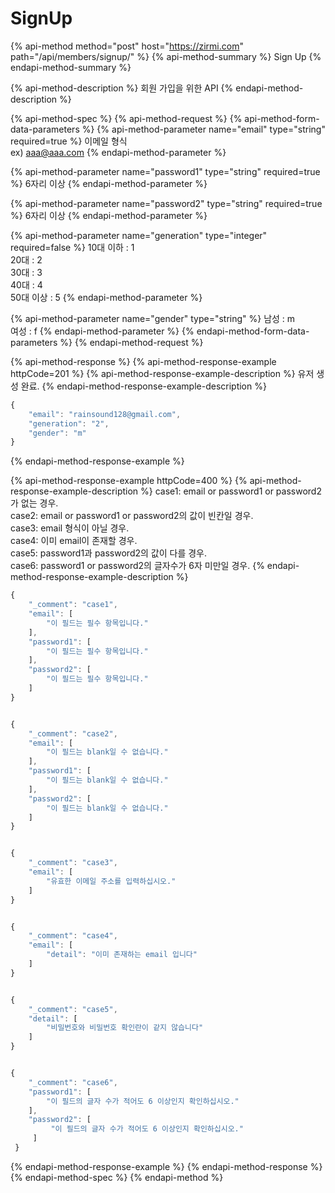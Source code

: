 # SignUp

{% api-method method="post" host="https://zirmi.com" path="/api/members/signup/" %}
{% api-method-summary %}
Sign Up
{% endapi-method-summary %}

{% api-method-description %}
회원 가입을 위한 API
{% endapi-method-description %}

{% api-method-spec %}
{% api-method-request %}
{% api-method-form-data-parameters %}
{% api-method-parameter name="email" type="string" required=true %}
이메일 형식  
ex\) aaa@aaa.com
{% endapi-method-parameter %}

{% api-method-parameter name="password1" type="string" required=true %}
6자리 이상
{% endapi-method-parameter %}

{% api-method-parameter name="password2" type="string" required=true %}
6자리 이상
{% endapi-method-parameter %}

{% api-method-parameter name="generation" type="integer" required=false %}
10대 이하 : 1  
20대 : 2  
30대 : 3  
40대 : 4  
50대 이상 : 5
{% endapi-method-parameter %}

{% api-method-parameter name="gender" type="string" %}
남성 : m  
여성 : f
{% endapi-method-parameter %}
{% endapi-method-form-data-parameters %}
{% endapi-method-request %}

{% api-method-response %}
{% api-method-response-example httpCode=201 %}
{% api-method-response-example-description %}
유저 생성 완료.
{% endapi-method-response-example-description %}

```javascript
{
    "email": "rainsound128@gmail.com",
    "generation": "2",
    "gender": "m"
}
```
{% endapi-method-response-example %}

{% api-method-response-example httpCode=400 %}
{% api-method-response-example-description %}
case1: email or password1 or password2가 없는 경우.  
case2: email or password1 or password2의 값이 빈칸일 경우.  
case3: email 형식이 아닐 경우.  
case4: 이미 email이 존재할 경우.  
case5: password1과 password2의 값이 다를 경우.  
case6: password1 or password2의 글자수가 6자 미만일 경우.
{% endapi-method-response-example-description %}

```javascript
{
    "_comment": "case1",
    "email": [
        "이 필드는 필수 항목입니다."
    ],
    "password1": [
        "이 필드는 필수 항목입니다."
    ],
    "password2": [
        "이 필드는 필수 항목입니다."
    ]
}


{
    "_comment": "case2",
    "email": [
        "이 필드는 blank일 수 없습니다."
    ],
    "password1": [
        "이 필드는 blank일 수 없습니다."
    ],
    "password2": [
        "이 필드는 blank일 수 없습니다."
    ]
}


{
    "_comment": "case3",
    "email": [
        "유효한 이메일 주소를 입력하십시오."
    ]
}


{
    "_comment": "case4",
    "email": [
        "detail": "이미 존재하는 email 입니다"
    ]
}


{
    "_comment": "case5",
    "detail": [
        "비밀번호와 비밀번호 확인란이 같지 않습니다"
    ]
}


{
    "_comment": "case6",
    "password1": [
        "이 필드의 글자 수가 적어도 6 이상인지 확인하십시오."
    ],
    "password2": [
         "이 필드의 글자 수가 적어도 6 이상인지 확인하십시오."
     ]
 }
```
{% endapi-method-response-example %}
{% endapi-method-response %}
{% endapi-method-spec %}
{% endapi-method %}

